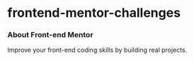 # frontend-mentor-challenges
### About Front-end Mentor
Improve your front-end coding skills by building real projects.
